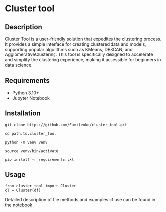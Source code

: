 # Сluster tool

## Description

Cluster Tool is a user-friendly solution that expedites the 
clustering process. It provides a simple interface for creating 
clustered data and models, supporting popular algorithms such 
as KMeans, DBSCAN, and AgglomerativeClustering. This tool is 
specifically designed to accelerate and simplify the clustering 
experience, making it accessible for beginners in data science.

## Requirements

* Python 3.10+
* Jupyter Notebook

## Installation

```
git clone https://github.com/Familenko/cluster_tool.git

cd path.to.cluster_tool

python -m venv venv

source venv/bin/activate

pip install -r requirements.txt
```

## Usage

```
from cluster_tool import Cluster
cl = Cluster(df)
```

Detailed description of the methods and 
examples of use can be found in the [notebook](examples/test_notebook.ipynb)
